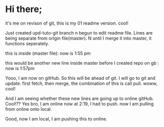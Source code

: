 # Hi there;
it's me on revison of git, this is my 01 readme version. cool!

Just created upd-tuto-git branch n begun to edit readme file. Lines are being separate from origin file(master). N until I merge it into master, it functions seperately. 

this is inside (master file): now is 1:55 pm

this would be another new line inside master before I created repo on gb : now is 1:57pm

Yooo, I am now on gitHub. So this will be ahead of git. I will go to git and update. first fetch, then merge, the combination of this is call pull. woww, cool!


And I am seeing whether these new lines are going up to online gitHub. Cool!??
Yes bro, I am online now at 2:19, I had to push.
now I am pulling from online onto local.


Good, now I am local, I am pushing this to online.